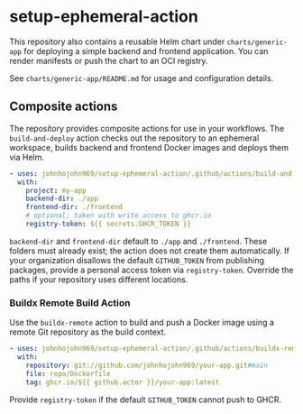 # setup-ephemeral-action

This repository also contains a reusable Helm chart under `charts/generic-app` for deploying a simple backend and frontend application. You can render manifests or push the chart to an OCI registry.

See `charts/generic-app/README.md` for usage and configuration details.

## Composite actions

The repository provides composite actions for use in your workflows. The
`build-and-deploy` action checks out the repository to an ephemeral workspace,
builds backend and frontend Docker images and deploys them via Helm.

```yaml
- uses: johnhojohn969/setup-ephemeral-action/.github/actions/build-and-deploy@main
  with:
    project: my-app
    backend-dir: ./app
    frontend-dir: ./frontend
    # optional: token with write access to ghcr.io
    registry-token: ${{ secrets.GHCR_TOKEN }}
```

`backend-dir` and `frontend-dir` default to `./app` and `./frontend`.
These folders must already exist; the action does not create them automatically.
If your organization disallows the default `GITHUB_TOKEN` from publishing
packages, provide a personal access token via `registry-token`.
Override the paths if your repository uses different locations.

### Buildx Remote Build Action

Use the `buildx-remote` action to build and push a Docker image using a remote Git repository as the build context.

```yaml
- uses: johnhojohn969/setup-ephemeral-action/.github/actions/buildx-remote@main
  with:
    repository: git://github.com/johnhojohn969/your-app.git#main
    file: repo/Dockerfile
    tag: ghcr.io/${{ github.actor }}/your-app:latest
```

Provide `registry-token` if the default `GITHUB_TOKEN` cannot push to GHCR.
